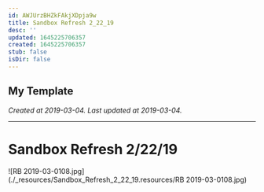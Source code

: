 ```yaml
---
id: AWJUrzBHZkFAkjXDpja9w
title: Sandbox Refresh 2_22_19
desc: ''
updated: 1645225706357
created: 1645225706357
stub: false
isDir: false
---
```

My Template
---

_Created at 2019-03-04._
_Last updated at 2019-03-04._




---

# Sandbox Refresh 2/22/19


![RB 2019-03-0108.jpg](./_resources/Sandbox_Refresh_2_22_19.resources/RB 2019-03-0108.jpg)

